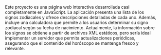 Este proyecto es una página web interactiva desarrollada casi completamente en JavaScript. La aplicación presenta una lista de los signos zodiacales y ofrece descripciones detalladas de cada uno. Además, incluye una calculadora que permite a los usuarios determinar su signo zodiacal según su fecha de nacimiento. Actualmente, la información sobre los signos se obtiene a partir de archivos XML estáticos, pero sería ideal implementar un servidor que permita actualizaciones periódicas, asegurando que el contenido del horóscopo se mantenga fresco y relevante.
